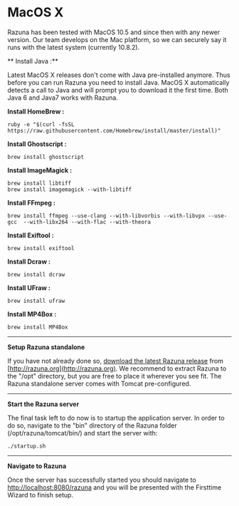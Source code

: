 # MacOS X

Razuna has been tested with MacOS 10.5 and since then with any newer version. Our team develops on the Mac platform, so we can securely say it runs with the latest system (currently 10.8.2).

** Install Java :**

Latest MacOS X releases don't come with Java pre-installed anymore. Thus before you can run Razuna you need to install Java. MacOS X automatically detects a call to Java and will prompt you to download it the first time. Both Java 6 and Java7 works with Razuna.

**Install HomeBrew :**

```
ruby -e "$(curl -fsSL https://raw.githubusercontent.com/Homebrew/install/master/install)"
```

**Install Ghostscript :**

```
brew install ghostscript
```

**Install ImageMagick :**

```
brew install libtiff
brew install imagemagick --with-libtiff
```

**Install FFmpeg :**

```
brew install ffmpeg --use-clang --with-libvorbis --with-libvpx --use-gcc  --with-libx264 --with-flac --with-theora
```

**Install Exiftool :**

```
brew install exiftool
```

**Install Dcraw :**

```
brew install dcraw
```

**Install UFraw :**

```
brew install ufraw
```

**Install MP4Box :**

```
brew install MP4Box
```
___

**Setup Razuna standalone**

If you have not already done so, [download the latest Razuna release](http://razuna.org/download) from [http://razuna.org](http://razuna.org). We recommend to extract Razuna to the "/opt" directory, but you are free to place it wherever you see fit. The Razuna standalone server comes with Tomcat pre-configured.

___

**Start the Razuna server**

The final task left to do now is to startup the application server. In order to do so, navigate to the "bin" directory of the Razuna folder (/opt/razuna/tomcat/bin/) and start the server with:

```
./startup.sh
```
___

**Navigate to Razuna**

Once the server has successfully started you should navigate to [http://localhost:8080/razuna](http://localhost:8080/razuna) and you will be presented with the Firsttime Wizard to finish setup.

 